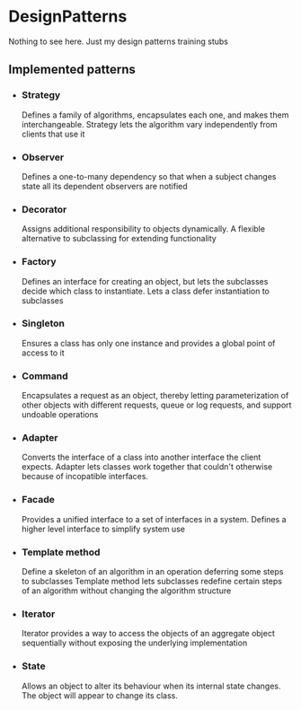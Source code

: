 DesignPatterns
==============

Nothing to see here. Just my design patterns training stubs

<h2> Implemented patterns </h2>
<ul>
  <li>
    <h3>Strategy</h3>
    <p>
      Defines a family of algorithms,
      encapsulates each one, and makes them interchangeable.
      Strategy lets the algorithm vary independently from clients that use it
    </p>
  </li>
  <li>
    <h3> Observer </h3>
    <p>
      Defines a one-to-many dependency so that when a subject 
      changes state all its dependent observers are notified
    </p>
    
  </li>
  <li>
    <h3> Decorator </h3>
    <p>
      Assigns additional responsibility to objects dynamically.
      A flexible alternative to subclassing for extending functionality
    </p>
  </li>
<li>
    <h3> Factory </h3>
    <p>
       Defines an interface for creating an object, 
       but lets the subclasses decide which class to instantiate.
       Lets a class defer instantiation to subclasses
    </p>
  </li>
<li>
    <h3> Singleton </h3>
    <p>
       Ensures a class has only one instance and 
       provides a global point of access to it
    </p>
</li>
<li>
    <h3> Command </h3>
    <p>
       Encapsulates a request as an object, thereby letting parameterization of other objects with different requests, queue or log requests, and support undoable operations
    </p>
</li>
<li>
    <h3> Adapter </h3>
    <p>
      Converts the interface of a class into another interface the client expects. Adapter lets classes work together that couldn't otherwise because of incopatible interfaces.
    </p>
</li>
<li>
    <h3> Facade </h3>
    <p>
      Provides a unified interface to a set of interfaces in a system.
      Defines a higher level interface to simplify system use
    </p>
</li>
<li>
    <h3> Template method </h3>
    <p>
      Define a skeleton of an algorithm in an operation deferring some steps to subclasses
      Template method lets subclasses redefine certain steps of an algorithm without changing the algorithm structure
    </p>
</li>
<li>
    <h3> Iterator </h3>
    <p>
     Iterator provides a way to access the objects of an aggregate object
     sequentially without exposing the underlying implementation
    </p>
</li>
<li>
    <h3> State </h3> 
    <p>
      Allows an object to alter its behaviour when its internal state changes.
      The object will appear to change its class.
    </p> 
</li>
</ul>
